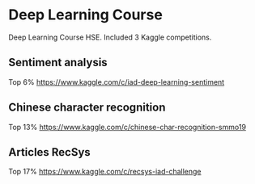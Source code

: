 # Deep Learning Course
Deep Learning Course HSE.
Included 3 Kaggle competitions.

## Sentiment analysis
Top 6% 
https://www.kaggle.com/c/iad-deep-learning-sentiment

## Chinese character recognition
Top 13%
https://www.kaggle.com/c/chinese-char-recognition-smmo19

## Articles RecSys
Top 17%
https://www.kaggle.com/c/recsys-iad-challenge

